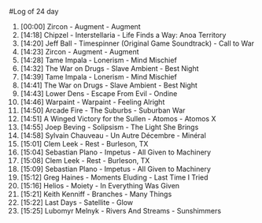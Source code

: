 #Log of 24 day

1. [00:00] Zircon - Augment - Augment
1. [14:18] Chipzel - Interstellaria - Life Finds a Way: Anoa Territory
1. [14:20] Jeff Ball - Timespinner (Original Game Soundtrack) - Call to War
1. [14:23] Zircon - Augment - Augment
1. [14:28] Tame Impala - Lonerism - Mind Mischief
1. [14:32] The War on Drugs - Slave Ambient - Best Night
1. [14:39] Tame Impala - Lonerism - Mind Mischief
1. [14:41] The War on Drugs - Slave Ambient - Best Night
1. [14:43] Lower Dens - Escape From Evil - Ondine
1. [14:46] Warpaint - Warpaint - Feeling Alright
1. [14:50] Arcade Fire - The Suburbs - Suburban War
1. [14:51] A Winged Victory for the Sullen - Atomos - Atomos X
1. [14:55] Joep Beving - Solipsism - The Light She Brings
1. [14:58] Sylvain Chauveau - Un Autre Décembre - Minéral
1. [15:01] Clem Leek - Rest - Burleson, TX
1. [15:04] Sebastian Plano - Impetus - All Given to Machinery
1. [15:08] Clem Leek - Rest - Burleson, TX
1. [15:09] Sebastian Plano - Impetus - All Given to Machinery
1. [15:12] Greg Haines - Moments Eluding - Last Time I Tried
1. [15:16] Helios - Moiety - In Everything Was Given
1. [15:21] Keith Kenniff - Branches - Many Things
1. [15:22] Last Days - Satellite - Glow
1. [15:25] Lubomyr Melnyk - Rivers And Streams - Sunshimmers
